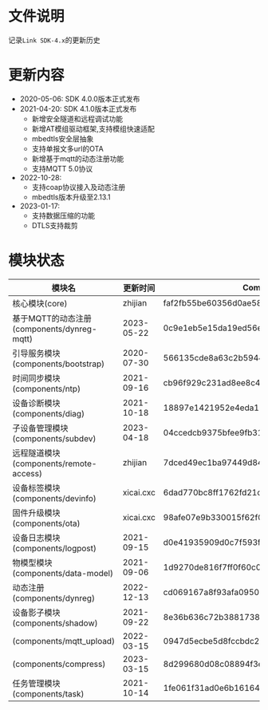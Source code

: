 # 文件说明

记录`Link SDK-4.x`的更新历史

# 更新内容

+ 2020-05-06: SDK 4.0.0版本正式发布
+ 2021-04-20: SDK 4.1.0版本正式发布
  +  新增安全隧道和远程调试功能
  +  新增AT模组驱动框架,支持模组快速适配
  +  mbedtls安全层抽象
  +  支持单报文多url的OTA
  +  新增基于mqtt的动态注册功能
  +  支持MQTT 5.0协议
+ 2022-10-28:
  +  支持coap协议接入及动态注册
  +  mbedtls版本升级至2.13.1
+ 2023-01-17:
  +  支持数据压缩的功能
  +  DTLS支持裁剪

# 模块状态


| 模块名                                      | 更新时间    | Commit ID
|---------------------------------------------|-------------|---------------------------------------------
| 核心模块(core)                              | zhijian     | faf2fb55be60356d0ae5832369c48c2ffc0215c9
| 基于MQTT的动态注册(components/dynreg-mqtt)  | 2023-05-22  | 0c9e1eb5e15da19ed56edc57bc9a2d658c2439f5
| 引导服务模块(components/bootstrap)          | 2020-07-30  | 566135cde8a63c2b5944877ea8c8189c0712b4f7
| 时间同步模块(components/ntp)                | 2021-09-16  | cb96f929c231ad8ee8c48dcf82167f3f6eb66dad
| 设备诊断模块(components/diag)               | 2021-10-18  | 18897e1421952e4eda11e82a61f573654f2bcc69
| 子设备管理模块(components/subdev)           | 2023-04-18  | 04ccedcb9375bfee9fb3163fa73c3dd658e3fc3a
| 远程隧道模块(components/remote-access)      | zhijian     | 7dced49ec1ba97449d844aa1ec6d05816b0a561c
| 设备标签模块(components/devinfo)            | xicai.cxc   | 6dad770bc8ff1762fd21c006ade17747a6f1982e
| 固件升级模块(components/ota)                | xicai.cxc   | 98afe07e9b330015f62f067cf3599d82a0d9de3f
| 设备日志模块(components/logpost)            | 2021-09-15  | d0e41935909d0c7f593f9225e119f7698db67b2d
| 物模型模块(components/data-model)           | 2021-09-06  | 1d9270de816f7ff0f60c0b2a53d08ca4da8bab66
| 动态注册(components/dynreg)                 | 2022-12-13  | cd069167a8f93afa0950b0fb03593001e4c29ddf
| 设备影子模块(components/shadow)             | 2021-09-22  | 8e36b636c72b38817382a5ca6f4ea80483b398b6
| (components/mqtt_upload)                    | 2022-03-15  | 0947d5ecbe5d8fccbdc22374f24cfe44abd58aae
| (components/compress)                       | 2023-03-15  | 8d299680d08c08894f3e9d7a3c6eee43b76d4da3
| 任务管理模块(components/task)               | 2021-10-14  | 1fe061f31ad0e6b1616472335cad7e2f67761915



